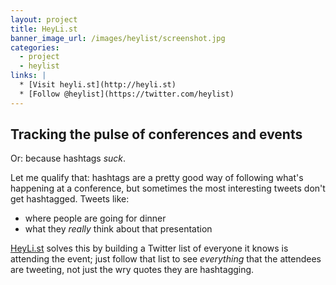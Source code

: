 ```yaml
---
layout: project
title: HeyLi.st
banner_image_url: /images/heylist/screenshot.jpg
categories:
  - project
  - heylist
links: |
  * [Visit heyli.st](http://heyli.st)
  * [Follow @heylist](https://twitter.com/heylist)
---
```


## Tracking the pulse of conferences and events

Or: because hashtags _suck_.

Let me qualify that: hashtags are a pretty good way of following what's happening at a conference, but sometimes the most interesting tweets don't get hashtagged. Tweets like:

* where people are going for dinner
* what they *really* think about that presentation

[HeyLi.st](http://heyli.st) solves this by building a Twitter list of everyone it knows is attending the event; just follow that list to see *everything* that the attendees are tweeting, not just the wry quotes they are hashtagging.
